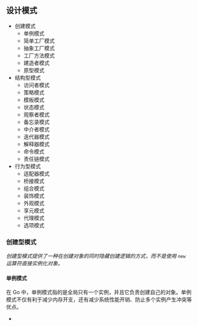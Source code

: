 ## 设计模式

+ 创建模式
  + 单例模式
  + 简单工厂模式
  + 抽象工厂模式
  + 工厂方法模式
  + 建造者模式
  + 原型模式
+ 结构型模式
  + 访问者模式
  + 策略模式
  + 模板模式
  + 状态模式
  + 观察者模式
  + 备忘录模式
  + 中介者模式
  + 迭代器模式
  + 解释器模式
  + 命令模式
  + 责任链模式
+ 行为型模式
  + 适配器模式
  + 桥接模式
  + 组合模式
  + 装饰模式
  + 外观模式
  + 享元模式
  + 代理模式
  + 选项模式



### 创建型模式

*创建型模式提供了一种在创建对象的同时隐藏创建逻辑的方式，而不是使用 `new` 运算符直接实例化对象。*



#### 单例模式

在 Go 中，单例模式指的是全局只有一个实例，并且它负责创建自己的对象。单例模式不仅有利于减少内存开支，还有减少系统性能开销、防止多个实例产生冲突等优点。



+ 































